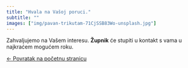 ```yaml
---
title: "Hvala na Vašoj poruci."
subtitle: ""
images: ["img/pavan-trikutam-71CjSSB83Wo-unsplash.jpg"]
---
```

Zahvaljujemo na Vašem interesu. **Župnik** će stupiti u kontakt s vama u najkraćem mogućem roku.

[← Povratak na početnu stranicu](/)


